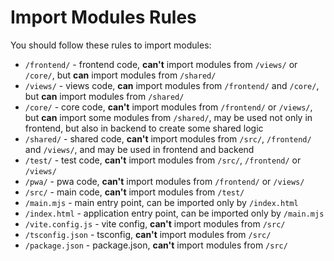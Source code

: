# Import Modules Rules

You should follow these rules to import modules:

- `/frontend/` - frontend code, **can't** import modules from `/views/` or `/core/`, but **can** import modules from `/shared/`
- `/views/` - views code, **can** import modules from `/frontend/` and `/core/`, but **can** import modules from `/shared/`
- `/core/` - core code, **can't** import modules from `/frontend/` or `/views/`, but **can** import some modules from `/shared/`, may be used not only in frontend, but also in backend to create some shared logic
- `/shared/` - shared code, **can't** import modules from `/src/`, `/frontend/` and `/views/`, and may be used in frontend and backend
- `/test/` - test code, **can't** import modules from `/src/`, `/frontend/` or `/views/`
- `/pwa/` - pwa code, **can't** import modules from `/frontend/` or `/views/`
- `/src/` - main code, **can't** import modules from `/test/`
- `/main.mjs` - main entry point, can be imported only by `/index.html`
- `/index.html` - application entry point, can be imported only by `/main.mjs`
- `/vite.config.js` - vite config, **can't** import modules from `/src/`
- `/tsconfig.json` - tsconfig, **can't** import modules from `/src/`
- `/package.json` - package.json, **can't** import modules from `/src/`
